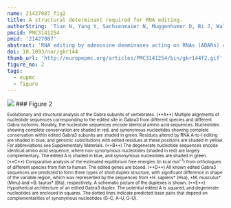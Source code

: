 ```yaml
---
name: 21427087_fig2
title: A structural determinant required for RNA editing.
authorString: 'Tian N, Yang Y, Sachsenmaier N, Muggenhumer D, Bi J, Waldsich C, Jantsch MF, Jin Y.'
pmcid: PMC3141254
pmid: '21427087'
abstract: 'RNA editing by adenosine deaminases acting on RNAs (ADARs) can be both specific and non-specific, depending on the substrate. Specific editing of particular adenosines may depend on the overall sequence and structural context. However, the detailed mechanisms underlying these preferences are not fully understood. Here, we show that duplex structures mimicking an editing site in the Gabra3 pre-mRNA unexpectedly fail to support RNA editing at the Gabra3 I/M site, although phylogenetic analysis suggest an evolutionarily conserved duplex structure essential for efficient RNA editing. These unusual results led us to revisit the structural requirement for this editing by mutagenesis analysis. In vivo nuclear injection experiments of mutated editing substrates demonstrate that a non-conserved structure is a determinant for editing. This structure contains bulges either on the same or the strand opposing the edited adenosine. The position of these bulges and the distance to the edited base regulate editing. Moreover, elevated folding temperature can lead to a switch in RNA editing suggesting an RNA structural change. Our results indicate the importance of RNA tertiary structure in determining RNA editing.'
doi: 10.1093/nar/gkr144
thumb_url: 'http://europepmc.org/articles/PMC3141254/bin/gkr144f2.gif'
figure_no: 2
tags:
  - eupmc
  - figure
---
```

<img src='http://europepmc.org/articles/PMC3141254/bin/gkr144f2.jpg' style='max-height: 300px'>
### Figure 2
<p style='font-size: 10px;'>Evolutionary and structural analysis of the Gabra subunits of vertebrates. (**A**) Multiple alignments of nucleotide sequences corresponding to the edited site in Gabra3 from different species and different Gabra isoforms. Notably, the nucleotide sequences encode identical amino acid sequences. Nucleotides showing complete conservation are shaded in red, and synonymous nucleotides showing complete conservation within edited Gabra3 subunits are shaded in green. Residues altered by RNA A-to-I editing are shaded in blue, and genomic substitutions with edited residues at these positions are shaded in yellow. For abbreviations see <ext-link ext-link-type="uri" xlink:href="http://nar.oxfordjournals.org/cgi/content/full/gkr144/DC1">Supplementary Materials</ext-link>. (**B**) The degenerate nucleotide sequences encode identical amino acid sequence, where non-synonymous nucleotides (shaded in red) are largely complementary. The edited A is shaded in blue, and synonymous nucleotides are shaded in green. (**C**) Comparative analysis of the estimated equilibrium free energies (in kcal mol<sup>−1</sup>) from orthologues of different species from fish to human. The edited genes are boxed. (**D**) All known edited Gabra3 sequences are predicted to form three types of short duplex structure, with significant difference in shape of the variable region, which was represented by the sequences from *H. sapiens* (Hsa), *M. musculus* (Mmu) and *B. taurus* (Bta), respectively. A schematic picture of the duplexes is shown. (**E**) Hypothetical architecture of an edited Gabra3 duplex. The potential edited A is squared, and degenerate nucleotides are enclosed in squares. The dotted lines indicate predicted base pairs that depend on complementarities of synonymous nucleotides (G–C, A–U, G–U).</p>